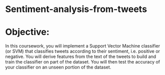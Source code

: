 # Sentiment-analysis-from-tweets

# Objective: 

In this coursework, you will implement a Support Vector Machine classifier (or SVM) that classifies tweets according to their sentiment, i.e. positive or negative. You will derive features from the text of the tweets to build and train the classifier on part of the dataset. You will then test the accuracy of your classifier on an unseen portion of the dataset.

